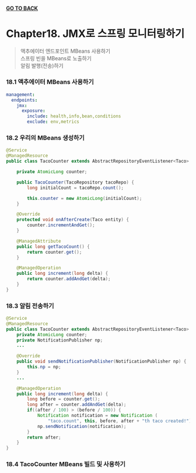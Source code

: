 #### [GO TO BACK](../README.md)

# Chapter18. JMX로 스프링 모니터링하기 
> 액추에이터 엔드포인트 MBeans 사용하기  
> 스프링 빈을 MBeans로 노출하기  
> 알림 발행(전송)하기  

### 18.1 액추에이터 MBeans 사용하기
```yaml
management:
  endpoints:
    jmx:
      exposure:
        include: health,info,bean,conditions
        exclude: env,metrics
```

### 18.2 우리의 MBeans 생성하기
```java
@Service
@ManagedResource
public class TacoCounter extends AbstractRepositoryEventListener<Taco> {

    private AtomicLong counter;

    public TacoCounter(TacoRepository tacoRepo) {
        long initialCount = tacoRepo.count();

        this.counter = new AtomicLong(initialCount);
    }

    @Override
    protected void onAfterCreate(Taco entity) {
        counter.incrementAndGet();
    }

    @ManagedAttribute
    public long getTacoCount() {
        return counter.get();    
    }

    @ManagedOperation
    public long increment(long delta) {
        return counter.addAndGet(delta);
    }
}   
```

### 18.3 알림 전송하기
```java
@Service
@ManagedResource
public class TacoCounter extends AbstractRepositoryEventListener<Taco> implements NotificationPublisherAware {
    private AtomicLong counter;
    private NotificationPublisher np;
    ...

    @Override
    public void sendNotificationPublisher(NotificationPublisher np) {
        this.np = np;
    }
    ...

    @ManagedOperation
    public long increment(long delta) {
        long before = counter.get();
        long after = counter.addAndGet(delta);
        if((after / 100) > (before / 100)) {
            Notification notification = new Notification (
                "taco.count", this, before, after + "th taco created!");
            np.sendNotification(notification);
        }
        return after;
    }
}
```

### 18.4 TacoCounter MBeans 빌드 및 사용하기

